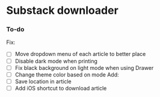 # Substack downloader

### To-do

Fix:
- [ ] Move dropdown menu of each article to better place
- [ ] Disable dark mode when printing
- [ ] Fix black background on light mode when using Drawer
- [ ] Change theme color based on mode
Add:
- [ ] Save location in article
- [ ] Add iOS shortcut to download article

